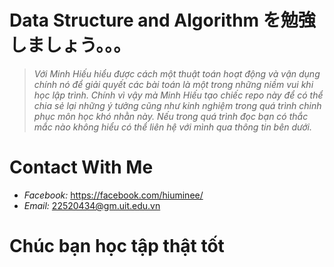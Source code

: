 # **Data Structure and Algorithm を勉強しましょう。。。**

> *Với Minh Hiếu hiểu được cách một thuật toán hoạt động và vận dụng chính nó để giải quyết các bài toán là một trong những niềm vui khi học lập trình. Chính vì vậy mà Minh Hiếu tạo chiếc repo này để có thể chia sẻ lại những ý tưởng cũng như kinh nghiệm trong quá trình chinh phục môn học khó nhằn này. Nếu trong quá trình đọc bạn có thắc mắc nào không hiểu có thể liên hệ với mình qua thông tin bên dưới.*

 # **Contact With Me**
 * _Facebook:_ https://facebook.com/hiuminee/
 * _Email:_ 22520434@gm.uit.edu.vn

# **Chúc bạn học tập thật tốt**


